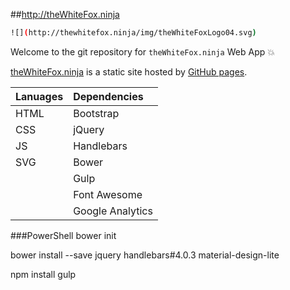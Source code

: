 ##http://theWhiteFox.ninja

```bash
![](http://thewhitefox.ninja/img/theWhiteFoxLogo04.svg)
```

Welcome to the git repository for `theWhiteFox.ninja` Web App :boom: 

[theWhiteFox.ninja](http://theWhiteFox.ninja) is a static site hosted by [GitHub pages](http://pages.github.com/).

| Lanuages     | Dependencies 	  | 
| ------------ | :--------------- |
| HTML 		   | Bootstrap    	  |
| CSS 		   | jQuery       	  |
| JS           | Handlebars   	  |
| SVG          | Bower        	  |
|			   | Gulp         	  |
|			   | Font Awesome 	  |
|			   | Google Analytics |

###PowerShell
bower init

bower install --save jquery handlebars#4.0.3 material-design-lite

npm install gulp
